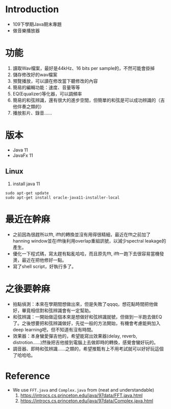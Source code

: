 # Introduction
* 109下學期Java期末專題
* 做音樂播放器

# 功能
1. 讀取Wav檔案，最好是44kHz、16 bits per sample的，不然可能會掛掉
2. 儲存修改好的wav檔案
3. 預覽播放，可以讀在修改當下聽修改的內容
4. 簡易的編輯功能：速度、音量等等
5. EQ(Equalizer)等化器，可以調頻率
6. 簡易的和弦辨識，還有很大的進步空間，但簡單的和弦是可以成功辨識的（吉他伴奏之類的）
7. 播放影片、錄音......

# 版本
* Java 11
* JavaFx 11

## Linux
  1. install java 11
  ```console
  sudo apt-get update
  sudo apt-get install oracle-java11-installer-local
  ```
# 最近在幹麻
* 之前因為很趕所以fft, ifft的轉換並沒有用得很精細，最近在fft之前加了hanning window並在ifft後利用overlap重組訊號，以減少spectral leakage的產生。
* 優化一下程式碼，寫太趕有點亂哈哈，而且原先fft, ifft一跑下去很容易當機發燙，最近在把他修好一點。
* 寫了shell script，好執行多了。

# 之後要幹麻
* 拍點偵測：本來在學期間想做出來，但是失敗了qqqq，想花點時間把他做好，畢竟相信對和弦辨識會有一定幫助。
* 和弦辨識：一開始做這個本來是想做好和弦辨識就號，但做到一半跑去做EQ了。之後想要把和弦辨識做好，先從一般的方法開始，有機會考慮能夠加入deep learning吧，但不知道有沒有時間。
* 效果器：本身蠻愛彈吉他的，希望能寫出效果器(delay, reverb, distrotion......)然後把吉他接到電腦上去做即時的轉換，感覺會蠻好玩的。
* 調音器、即時和弦辨識......之類的，希望推甄有上不用考試就可以好好玩這個了哈哈哈。

# Reference
* We use `FFT.java` and `Complex.java` from (neat and understandable)  
  1. https://introcs.cs.princeton.edu/java/97data/FFT.java.html  
  2. https://introcs.cs.princeton.edu/java/97data/Complex.java.html  
